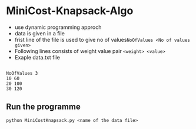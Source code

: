 # MiniCost-Knapsack-Algo


- use dynamic programming approch
- data is given in a file
- frist line of the file is used to give no of values```NoOfValues <No of values given>```
- Following lines consists of weight value pair ```<weight> <value>```
- Exaple data.txt file

```

NoOfValues 3
10 60
20 100
30 120

```

## Run the programme
```
python MiniCostKnapsack.py <name of the data file>

```